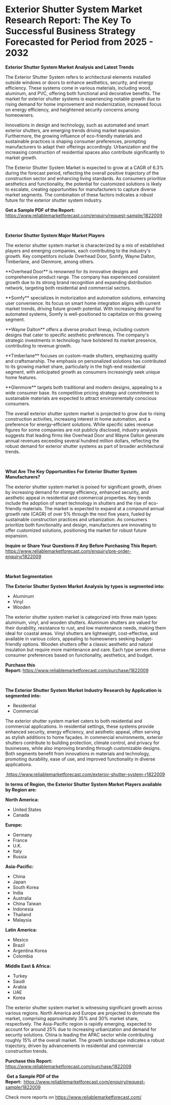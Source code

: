 <p><h1>Exterior Shutter System Market Research Report: The Key To Successful Business Strategy Forecasted for Period from 2025 - 2032</h1></p><p><strong>Exterior Shutter System Market Analysis and Latest Trends</strong></p>
<p><p>The Exterior Shutter System refers to architectural elements installed outside windows or doors to enhance aesthetics, security, and energy efficiency. These systems come in various materials, including wood, aluminum, and PVC, offering both functional and decorative benefits. The market for exterior shutter systems is experiencing notable growth due to rising demand for home improvement and modernization, increased focus on energy efficiency, and heightened security concerns among homeowners.</p><p>Innovations in design and technology, such as automated and smart exterior shutters, are emerging trends driving market expansion. Furthermore, the growing influence of eco-friendly materials and sustainable practices is shaping consumer preferences, prompting manufacturers to adapt their offerings accordingly. Urbanization and the increasing construction of residential spaces also contribute significantly to market growth.</p><p>The Exterior Shutter System Market is expected to grow at a CAGR of 6.3% during the forecast period, reflecting the overall positive trajectory of the construction sector and enhancing living standards. As consumers prioritize aesthetics and functionality, the potential for customized solutions is likely to escalate, creating opportunities for manufacturers to capture diverse market segments. The combination of these factors indicates a robust future for the exterior shutter system industry.</p></p>
<p><strong>Get a Sample PDF of the Report:&nbsp;</strong> <a href="https://www.reliablemarketforecast.com/enquiry/request-sample/1822009?utm_campaign=2320&utm_medium=2&utm_source=Github&utm_content=ia&utm_term=12042025&utm_id=exterior-shutter-system">https://www.reliablemarketforecast.com/enquiry/request-sample/1822009</a></p>
<p>&nbsp;</p>
<p><strong>Exterior Shutter System Major Market Players</strong></p>
<p><p>The exterior shutter system market is characterized by a mix of established players and emerging companies, each contributing to the industry's growth. Key competitors include Overhead Door, Somfy, Wayne Dalton, Timberlane, and Glenmore, among others. </p><p>**Overhead Door** is renowned for its innovative designs and comprehensive product range. The company has experienced consistent growth due to its strong brand recognition and expanding distribution network, targeting both residential and commercial sectors.</p><p>**Somfy** specializes in motorization and automation solutions, enhancing user convenience. Its focus on smart home integration aligns with current market trends, driving future growth potential. With increasing demand for automated systems, Somfy is well-positioned to capitalize on this growing segment.</p><p>**Wayne Dalton** offers a diverse product lineup, including custom designs that cater to specific aesthetic preferences. The company's strategic investments in technology have bolstered its market presence, contributing to revenue growth.</p><p>**Timberlane** focuses on custom-made shutters, emphasizing quality and craftsmanship. The emphasis on personalized solutions has contributed to its growing market share, particularly in the high-end residential segment, with anticipated growth as consumers increasingly seek unique home features.</p><p>**Glenmore** targets both traditional and modern designs, appealing to a wide consumer base. Its competitive pricing strategy and commitment to sustainable materials are expected to attract environmentally conscious consumers.</p><p>The overall exterior shutter system market is projected to grow due to rising construction activities, increasing interest in home automation, and a preference for energy-efficient solutions. While specific sales revenue figures for some companies are not publicly disclosed, industry analysis suggests that leading firms like Overhead Door and Wayne Dalton generate annual revenues exceeding several hundred million dollars, reflecting the robust demand for exterior shutter systems as part of broader architectural trends.</p></p>
<p>&nbsp;</p>
<p><strong>What Are The Key Opportunities For Exterior Shutter System Manufacturers?</strong></p>
<p><p>The exterior shutter system market is poised for significant growth, driven by increasing demand for energy efficiency, enhanced security, and aesthetic appeal in residential and commercial properties. Key trends include the adoption of smart technology in shutters and the rise of eco-friendly materials. The market is expected to expand at a compound annual growth rate (CAGR) of over 5% through the next five years, fueled by sustainable construction practices and urbanization. As consumers prioritize both functionality and design, manufacturers are innovating to offer customized solutions, positioning the market for robust future expansion.</p></p>
<p><strong>Inquire or Share Your Questions If Any Before Purchasing This Report:</strong> <a href="https://www.reliablemarketforecast.com/enquiry/pre-order-enquiry/1822009?utm_campaign=2320&utm_medium=2&utm_source=Github&utm_content=ia&utm_term=12042025&utm_id=exterior-shutter-system">https://www.reliablemarketforecast.com/enquiry/pre-order-enquiry/1822009</a></p>
<p>&nbsp;</p>
<p><strong>Market Segmentation</strong></p>
<p><strong>The Exterior Shutter System Market Analysis by types is segmented into:</strong></p>
<p><ul><li>Aluminum</li><li>Vinyl</li><li>Wooden</li></ul></p>
<p><p>The exterior shutter system market is categorized into three main types: aluminum, vinyl, and wooden shutters. Aluminum shutters are valued for their durability, resistance to rust, and low maintenance needs, making them ideal for coastal areas. Vinyl shutters are lightweight, cost-effective, and available in various colors, appealing to homeowners seeking budget-friendly options. Wooden shutters offer a classic aesthetic and natural insulation but require more maintenance and care. Each type serves diverse consumer preferences based on functionality, aesthetics, and budget.</p></p>
<p><strong>Purchase this Report:&nbsp;</strong><a href="https://www.reliablemarketforecast.com/purchase/1822009?utm_campaign=2320&utm_medium=2&utm_source=Github&utm_content=ia&utm_term=12042025&utm_id=exterior-shutter-system">https://www.reliablemarketforecast.com/purchase/1822009</a></p>
<p>&nbsp;</p>
<p><strong>The Exterior Shutter System Market Industry Research by Application is segmented into:</strong></p>
<p><ul><li>Residential</li><li>Commercial</li></ul></p>
<p><p>The exterior shutter system market caters to both residential and commercial applications. In residential settings, these systems provide enhanced security, energy efficiency, and aesthetic appeal, often serving as stylish additions to home façades. In commercial environments, exterior shutters contribute to building protection, climate control, and privacy for businesses, while also improving branding through customizable designs. Both segments benefit from innovations in materials and technology, promoting durability, ease of use, and improved functionality in diverse applications.</p></p>
<p><a href="https://www.reliablemarketforecast.com/exterior-shutter-system-r1822009?utm_campaign=2320&utm_medium=2&utm_source=Github&utm_content=ia&utm_term=12042025&utm_id=exterior-shutter-system">&nbsp;https://www.reliablemarketforecast.com/exterior-shutter-system-r1822009</a></p>
<p><strong>In terms of Region, the Exterior Shutter System Market Players available by Region are:</strong></p>
<p>
    <p> <strong> North America: </strong>
        <ul>
            <li>United States</li>
            <li>Canada</li>
        </ul>
        </p> 
    <p> <strong> Europe: </strong>
        <ul>
            <li>Germany</li>
            <li>France</li>
            <li>U.K.</li>
            <li>Italy</li>
            <li>Russia</li>
        </ul>
        </p> 
    <p> <strong> Asia-Pacific: </strong>
        <ul>
            <li>China</li>
            <li>Japan</li>
            <li>South Korea</li>
            <li>India</li>
            <li>Australia</li>
            <li>China Taiwan</li>
            <li>Indonesia</li>
            <li>Thailand</li>
            <li>Malaysia</li>
        </ul>
        </p> 
    <p> <strong> Latin America: </strong>
        <ul>
            <li>Mexico</li>
            <li>Brazil</li>
            <li>Argentina Korea</li>
            <li>Colombia</li>
        </ul>
        </p> 
    <p> <strong> Middle East & Africa: </strong>
        <ul>
            <li>Turkey</li>
            <li>Saudi</li>
            <li>Arabia</li>
            <li>UAE</li>
            <li>Korea</li>
        </ul>
    </p>
    </p>
<p><p>The exterior shutter system market is witnessing significant growth across various regions. North America and Europe are projected to dominate the market, comprising approximately 35% and 30% market share, respectively. The Asia-Pacific region is rapidly emerging, expected to account for around 25% due to increasing urbanization and demand for security solutions. China is leading the APAC sector while contributing roughly 15% of the overall market. The growth landscape indicates a robust trajectory, driven by advancements in residential and commercial construction trends.</p></p>
<p><strong>Purchase this Report: </strong><a href="https://www.reliablemarketforecast.com/purchase/1822009?utm_campaign=2320&utm_medium=2&utm_source=Github&utm_content=ia&utm_term=12042025&utm_id=exterior-shutter-system">https://www.reliablemarketforecast.com/purchase/1822009</a></p>
<p>&nbsp;<strong>Get a Sample PDF of the Report:&nbsp;&nbsp;</strong><a href="https://www.reliablemarketforecast.com/enquiry/request-sample/1822009?utm_campaign=2320&utm_medium=2&utm_source=Github&utm_content=ia&utm_term=12042025&utm_id=exterior-shutter-system">https://www.reliablemarketforecast.com/enquiry/request-sample/1822009</a></p>
<p><strong></strong></p>
<p>Check more reports on <a href="https://www.reliablemarketforecast.com/?utm_campaign=2320&utm_medium=2&utm_source=Github&utm_content=ia&utm_term=12042025&utm_id=exterior-shutter-system">https://www.reliablemarketforecast.com/</a></p>